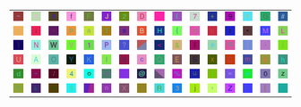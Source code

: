 <table>
<tr>
<td><img src="7E.gif"></td>
<td><img src="67.gif"></td>
<td><img src="38.gif"></td>
<td><img src="66.gif"></td>
<td><img src="46.gif"></td>
<td><img src="4A.gif"></td>
<td><img src="32.gif"></td>
<td><img src="44.gif"></td>
<td><img src="60.gif"></td>
<td><img src="28.gif"></td>
<td><img src="37.gif"></td>
<td><img src="2B.gif"></td>
<td><img src="39.gif"></td>
<td><img src="72.gif"></td>
<td><img src="47.gif"></td>
<td><img src="23.gif"></td>
</tr>
<tr>
<td><img src="3A.gif"></td>
<td><img src="69.gif"></td>
<td><img src="27.gif"></td>
<td><img src="70.gif"></td>
<td><img src="61.gif"></td>
<td><img src="54.gif"></td>
<td><img src="73.gif"></td>
<td><img src="42.gif"></td>
<td><img src="48.gif"></td>
<td><img src="7B.gif"></td>
<td><img src="76.gif"></td>
<td><img src="62.gif"></td>
<td><img src="74.gif"></td>
<td><img src="22.gif"></td>
<td><img src="4D.gif"></td>
<td><img src="4C.gif"></td>
</tr>
<tr>
<td><img src="29.gif"></td>
<td><img src="4E.gif"></td>
<td><img src="57.gif"></td>
<td><img src="56.gif"></td>
<td><img src="31.gif"></td>
<td><img src="50.gif"></td>
<td><img src="3F.gif"></td>
<td><img src="gr3.gif"></td>
<td><img src="3C.gif"></td>
<td><img src="26.gif"></td>
<td><img src="6C.gif"></td>
<td><img src="65.gif"></td>
<td><img src="71.gif"></td>
<td><img src="7C.gif"></td>
<td><img src="2E.gif"></td>
<td><img src="7D.gif"></td>
</tr>
<tr>
<td><img src="55.gif"></td>
<td><img src="41.gif"></td>
<td><img src="4F.gif"></td>
<td><img src="59.gif"></td>
<td><img src="4B.gif"></td>
<td><img src="49.gif"></td>
<td><img src="35.gif"></td>
<td><img src="63.gif"></td>
<td><img src="51.gif"></td>
<td><img src="45.gif"></td>
<td><img src="53.gif"></td>
<td><img src="78.gif"></td>
<td><img src="43.gif"></td>
<td><img src="6D.gif"></td>
<td><img src="36.gif"></td>
<td><img src="68.gif"></td>
</tr>
<tr>
<td><img src="64.gif"></td>
<td><img src="2A.gif"></td>
<td><img src="2F.gif"></td>
<td><img src="34.gif"></td>
<td><img src="6F.gif"></td>
<td><img src="5E.gif"></td>
<td><img src="2D.gif"></td>
<td><img src="40.gif"></td>
<td><img src="gr2.gif"></td>
<td><img src="25.gif"></td>
<td><img src="75.gif"></td>
<td><img src="5D.gif"></td>
<td><img src="3D.gif"></td>
<td><img src="77.gif"></td>
<td><img src="30.gif"></td>
<td><img src="7A.gif"></td>
</tr>
<tr>
<td><img src="79.gif"></td>
<td><img src="6B.gif"></td>
<td><img src="3E.gif"></td>
<td><img src="24.gif"></td>
<td><img src="gr1.gif"></td>
<td><img src="6E.gif"></td>
<td><img src="58.gif"></td>
<td><img src="3B.gif"></td>
<td><img src="52.gif"></td>
<td><img src="33.gif"></td>
<td><img src="6A.gif"></td>
<td><img src="2C.gif"></td>
<td><img src="5A.gif"></td>
<td><img src="5F.gif"></td>
<td><img src="5B.gif"></td>
<td><img src="21.gif"></td>
</tr>
</table>

